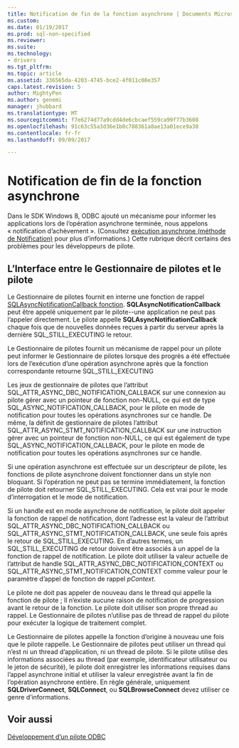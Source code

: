 ```yaml
---
title: Notification de fin de la fonction asynchrone | Documents Microsoft
ms.custom: 
ms.date: 01/19/2017
ms.prod: sql-non-specified
ms.reviewer: 
ms.suite: 
ms.technology:
- drivers
ms.tgt_pltfrm: 
ms.topic: article
ms.assetid: 336565da-4203-4745-bce2-4f011c08e357
caps.latest.revision: 5
author: MightyPen
ms.author: genemi
manager: jhubbard
ms.translationtype: MT
ms.sourcegitcommit: f7e6274d77a9cdd4de6cbcaef559ca99f77b3608
ms.openlocfilehash: 91c63c55a3d36e1b0c788361a8ae13a01ece9a38
ms.contentlocale: fr-fr
ms.lasthandoff: 09/09/2017

---
```

# <a name="notification-of-asynchronous-function-completion"></a>Notification de fin de la fonction asynchrone
Dans le SDK Windows 8, ODBC ajouté un mécanisme pour informer les applications lors de l’opération asynchrone terminée, nous appelons « notification d’achèvement ». (Consultez [exécution asynchrone (méthode de Notification)](../../../odbc/reference/develop-app/asynchronous-execution-notification-method.md) pour plus d’informations.) Cette rubrique décrit certains des problèmes pour les développeurs de pilote.  
  
## <a name="the-interface-between-the-driver-manager-and-driver"></a>L’Interface entre le Gestionnaire de pilotes et le pilote  
 Le Gestionnaire de pilotes fournit en interne une fonction de rappel [SQLAsyncNotificationCallback fonction](../../../odbc/reference/develop-driver/sqlasyncnotificationcallback-function.md). **SQLAsyncNotificationCallback** peut être appelé uniquement par le pilote--une application ne peut pas l’appeler directement. Le pilote appelle **SQLAsyncNotificationCallback** chaque fois que de nouvelles données reçues à partir du serveur après la dernière SQL_STILL_EXECUTING le retour.  
  
 Le Gestionnaire de pilotes fournit un mécanisme de rappel pour un pilote peut informer le Gestionnaire de pilotes lorsque des progrès a été effectuée lors de l’exécution d’une opération asynchrone après que la fonction correspondante retourne SQL_STILL_EXECUTING  
  
 Les jeux de gestionnaire de pilotes que l’attribut SQL_ATTR_ASYNC_DBC_NOTIFICATION_CALLBACK sur une connexion au pilote gérer avec un pointeur de fonction non-NULL, ce qui est de type SQL_ASYNC_NOTIFICATION_CALLBACK, pour le pilote en mode de notification pour toutes les opérations asynchrones sur ce handle. De même, la définit de gestionnaire de pilotes l’attribut SQL_ATTR_ASYNC_STMT_NOTIFICATION_CALLBACK sur une instruction gérer avec un pointeur de fonction non-NULL, ce qui est également de type SQL_ASYNC_NOTIFICATION_CALLBACK, pour le pilote en mode de notification pour toutes les opérations asynchrones sur ce handle.  
  
 Si une opération asynchrone est effectuée sur un descripteur de pilote, les fonctions de pilote asynchrone doivent fonctionner dans un style non bloquant. Si l’opération ne peut pas se termine immédiatement, la fonction de pilote doit retourner SQL_STILL_EXECUTING. Cela est vrai pour le mode d’interrogation et le mode de notification.  
  
 Si un handle est en mode asynchrone de notification, le pilote doit appeler la fonction de rappel de notification, dont l’adresse est la valeur de l’attribut SQL_ATTR_ASYNC_DBC_NOTIFICATION_CALLBACK ou SQL_ATTR_ASYNC_STMT_NOTIFICATION_CALLBACK, une seule fois après le retour de SQL_STILL_EXECUTING. En d’autres termes, un SQL_STILL_EXECUTING de retour doivent être associés à un appel de la fonction de rappel de notification. Le pilote doit utiliser la valeur actuelle de l’attribut de handle SQL_ATTR_ASYNC_DBC_NOTIFICATION_CONTEXT ou SQL_ATTR_ASYNC_STMT_NOTIFICATION_CONTEXT comme valeur pour le paramètre d’appel de fonction de rappel *pContext*.  
  
 Le pilote ne doit pas appeler de nouveau dans le thread qui appelle la fonction de pilote ; Il n’existe aucune raison de notification de progression avant le retour de la fonction. Le pilote doit utiliser son propre thread au rappel. Le Gestionnaire de pilotes n’utilise pas de thread de rappel du pilote pour exécuter la logique de traitement complet.  
  
 Le Gestionnaire de pilotes appelle la fonction d’origine à nouveau une fois que le pilote rappelle. Le Gestionnaire de pilotes peut utiliser un thread qui n’est ni un thread d’application, ni un thread de pilote. Si le pilote utilise des informations associées au thread (par exemple, identificateur utilisateur ou le jeton de sécurité), le pilote doit enregistrer les informations requises dans l’appel asynchrone initial et utiliser la valeur enregistrée avant la fin de l’opération asynchrone entière. En règle générale, uniquement **SQLDriverConnect**, **SQLConnect**, ou **SQLBrowseConnect** devez utiliser ce genre d’informations.  
  
## <a name="see-also"></a>Voir aussi  
 [Développement d’un pilote ODBC](../../../odbc/reference/develop-driver/developing-an-odbc-driver.md)
